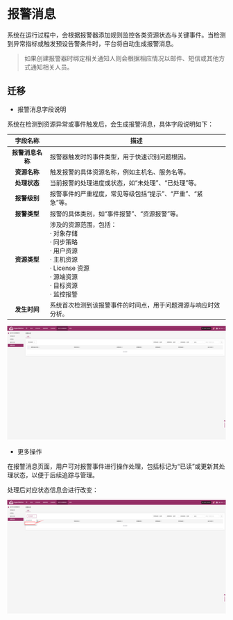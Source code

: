 # 报警消息

系统在运行过程中，会根据报警器添加规则监控各类资源状态与关键事件。当检测到异常指标或触发预设告警条件时，平台将自动生成报警消息。

> 如果创建报警器时绑定相关通知人则会根据相应情况以邮件、短信或其他方式通知相关人员。

## 迁移

- 报警消息字段说明

系统在检测到资源异常或事件触发后，会生成报警消息，具体字段说明如下：

|     字段名称     | 描述                                                                                                                                           |
| :--------------: | ---------------------------------------------------------------------------------------------------------------------------------------------- |
| **报警消息名称** | 报警器触发时的事件类型，用于快速识别问题根因。                                                                                                 |
|   **资源名称**   | 触发报警的具体资源名称，例如主机名、服务名等。                                                                                                 |
|   **处理状态**   | 当前报警的处理进度或状态，如“未处理”、“已处理”等。                                                                                             |
|   **报警级别**   | 报警事件的严重程度，常见等级包括“提示”、“严重”、“紧急”等。                                                                                     |
|   **报警类型**   | 报警的具体类别，如“事件报警”、“资源报警”等。                                                                                                   |
|   **资源类型**   | 涉及的资源范围，包括：<br>· 对象存储<br>· 同步策略<br>· 用户资源<br>· 主机资源<br>· License 资源<br>· 源端资源<br>· 目标资源<br>· 监控报警<br> |
|   **发生时间**   | 系统首次检测到该报警事件的时间点，用于问题溯源与响应时效分析。                                                                                 |

![](./images/alerts-dr-1.png)

- 更多操作

在报警消息页面，用户可对报警事件进行操作处理，包括标记为“已读”或更新其处理状态，以便于后续追踪与管理。

处理后对应状态信息会进行改变：

![](./images/alerts-dr-2.png)
